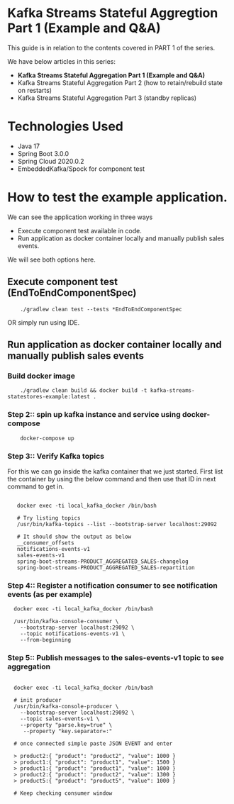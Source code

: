 # Kafka Streams Stateful Aggregtion Part 1 (Example and Q&A)
This guide is in relation to the contents covered in PART 1 of the series.

We have below articles in this series:
 - **Kafka Streams Stateful Aggregation Part 1 (Example and Q&A)**
 - Kafka Streams Stateful Aggregation Part 2 (how to retain/rebuild state on restarts)
 - Kafka Streams Stateful Aggregation Part 3 (standby replicas)

# Technologies Used
 - Java 17
 - Spring Boot 3.0.0
 - Spring Cloud 2020.0.2
 - EmbeddedKafka/Spock for component test

# How to test the example application.
We can see the application working in three ways

 - Execute component test available in code. 
 - Run application as docker container locally and manually publish sales events.

We will see both options here.

## Execute component test (EndToEndComponentSpec)
```shell
    ./gradlew clean test --tests *EndToEndComponentSpec
```
OR simply run using IDE. 

## Run application as docker container locally and manually publish sales events

### Build docker image

```shell
    ./gradlew clean build && docker build -t kafka-streams-statestores-example:latest .
```

### Step 2:: spin up kafka instance and service using docker-compose

```shell
    docker-compose up
```

### Step 3:: Verify Kafka topics
For this we can go inside the kafka container that we just started. 
First list the container by using the below command and then use that ID in next command to get in.

```shell

   docker exec -ti local_kafka_docker /bin/bash
   
   # Try listing topics
   /usr/bin/kafka-topics --list --bootstrap-server localhost:29092
   
   # It should show the output as below
   __consumer_offsets
   notifications-events-v1
   sales-events-v1
   spring-boot-streams-PRODUCT_AGGREGATED_SALES-changelog
   spring-boot-streams-PRODUCT_AGGREGATED_SALES-repartition

```

### Step 4:: Register a notification consumer to see notification events (as per example)

```shell
  docker exec -ti local_kafka_docker /bin/bash
    
  /usr/bin/kafka-console-consumer \
    --bootstrap-server localhost:29092 \
    --topic notifications-events-v1 \
    --from-beginning
```

### Step 5:: Publish messages to the sales-events-v1 topic to see aggregation
```shell

  docker exec -ti local_kafka_docker /bin/bash
  
  # init producer    
  /usr/bin/kafka-console-producer \
    --bootstrap-server localhost:29092 \
    --topic sales-events-v1 \
    --property "parse.key=true" \
     --property "key.separator=:" 
     
  # once connected simple paste JSON EVENT and enter   
  
  > product2:{ "product": "product2", "value": 1000 } 
  > product1:{ "product": "product1", "value": 1500 } 
  > product1:{ "product": "product1", "value": 1000 } 
  > product2:{ "product": "product2", "value": 1300 } 
  > product5:{ "product": "product5", "value": 1000 } 
  
  # Keep checking consumer window
```
